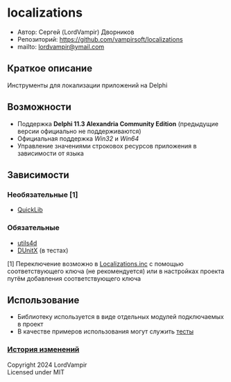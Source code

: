 # localizations
- Автор:		Сергей (LordVampir) Дворников
- Репозиторий:	https://github.com/vampirsoft/localizations
- mailto:		lordvampir@ymail.com





## Краткое описание
Инструменты для локализации приложений на Delphi





## Возможности
- Поддержка **Delphi 11.3 Alexandria Community Edition** (предыдущие версии официально не поддерживаются)
- Официальная поддержка *Win32* и *Win64*
- Управление значениями строковох ресурсов приложения в зависимости от языка





## Зависимости
### Необязательные [1]
- [QuickLib](https://github.com/exilon/QuickLib)

### Обязательные
- [utils4d](https://github.com/vampirsoft/utils4d)
- [DUnitX](https://github.com/VSoftTechnologies/DUnitX) (в тестах)

[1] Переключение возможно в [Localizations.inc](/includes/Localizations.inc) с помощью соответствующего ключа (не рекомендуется) или в настройках проекта путём добавления соответствующего ключа





## Использование
- Библиотеку используется в виде отдельных модулей подключаемых в проект
- В качестве примеров использования могут служить [тесты](/tests)





### [История изменений](/CHANGELOG.md)

Copyright 2024 LordVampir\
Licensed under MIT
